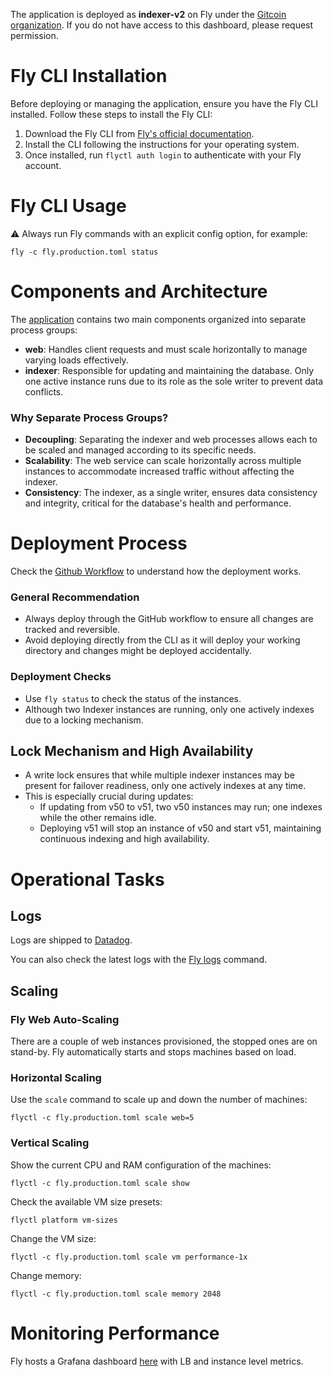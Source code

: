 The application is deployed as **indexer-v2** on Fly under the [Gitcoin organization](https://fly.io/dashboard/gtc). If you do not have access to this dashboard, please request permission.

# Fly CLI Installation

Before deploying or managing the application, ensure you have the Fly CLI installed. Follow these steps to install the Fly CLI:

1. Download the Fly CLI from [Fly's official documentation](https://fly.io/docs/getting-started/installing-flyctl/).
2. Install the CLI following the instructions for your operating system.
3. Once installed, run `flyctl auth login` to authenticate with your Fly account.

# Fly CLI Usage

⚠️ Always run Fly commands with an explicit config option, for example:

```
fly -c fly.production.toml status
```

# Components and Architecture

The [application](../fly.production.toml) contains two main components organized into separate process groups:

- **web**: Handles client requests and must scale horizontally to manage varying loads effectively.
- **indexer**: Responsible for updating and maintaining the database. Only one active instance runs due to its role as the sole writer to prevent data conflicts.

### Why Separate Process Groups?

- **Decoupling**: Separating the indexer and web processes allows each to be scaled and managed according to its specific needs.
- **Scalability**: The web service can scale horizontally across multiple instances to accommodate increased traffic without affecting the indexer.
- **Consistency**: The indexer, as a single writer, ensures data consistency and integrity, critical for the database's health and performance.

# Deployment Process

Check the [Github Workflow](../.github/workflows/deploy-branch.yml) to understand how the deployment works.

### General Recommendation

- Always deploy through the GitHub workflow to ensure all changes are tracked and reversible.
- Avoid deploying directly from the CLI as it will deploy your working directory and changes might be deployed accidentally.

### Deployment Checks

- Use `fly status` to check the status of the instances.
- Although two Indexer instances are running, only one actively indexes due to a locking mechanism.

## Lock Mechanism and High Availability

- A write lock ensures that while multiple indexer instances may be present for failover readiness, only one actively indexes at any time.
- This is especially crucial during updates:
  - If updating from v50 to v51, two v50 instances may run; one indexes while the other remains idle.
  - Deploying v51 will stop an instance of v50 and start v51, maintaining continuous indexing and high availability.

# Operational Tasks

## Logs

Logs are shipped to [Datadog](https://app.datadoghq.eu/logs).

You can also check the latest logs with the [Fly logs](https://fly.io/docs/flyctl/logs/) command.

## Scaling

### Fly Web Auto-Scaling

There are a couple of web instances provisioned, the stopped ones are on stand-by. Fly automatically starts and stops machines based on load.

### Horizontal Scaling

Use the `scale` command to scale up and down the number of machines:


```
flyctl -c fly.production.toml scale web=5
```

### Vertical Scaling

Show the current CPU and RAM configuration of the machines:

```
flyctl -c fly.production.toml scale show
```

Check the available VM size presets:

```
flyctl platform vm-sizes
```

Change the VM size:


```
flyctl -c fly.production.toml scale vm performance-1x
```

Change memory:

```
flyctl -c fly.production.toml scale memory 2048
```


# Monitoring Performance

Fly hosts a Grafana dashboard [here](https://fly-metrics.net/d/fly-app/fly-app?orgId=179263&var-app=indexer-v2) with LB and instance level metrics.
